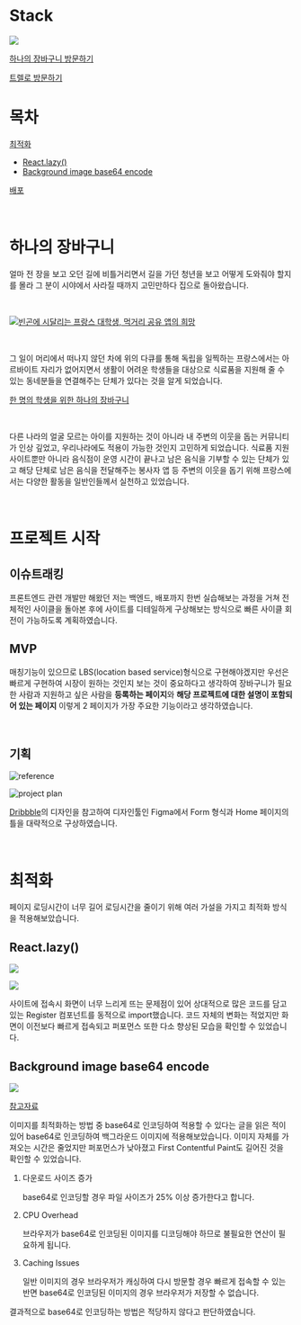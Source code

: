 # Stack

![](https://images.velog.io/images/seonja/post/0a4676a0-bca5-434b-b714-9b64533f0a50/image.png)

[하나의 장바구니 방문하기](http://onebasket.kro.kr/)

[트렐로 방문하기](https://trello.com/b/rn6i7mHz/onebasket)

# 목차

[최적화](#최적화)

- [React.lazy()](<#React.lazy()>)
- [Background image base64 encode](#Background-image-base64-encode)

[배포](#배포과정에서의-어려움)

<br>

# 하나의 장바구니

얼마 전 장을 보고 오던 길에 비틀거리면서 길을 가던 청년을 보고 어떻게 도와줘야 할지를 몰라 그 분이 시야에서 사라질 때까지 고민만하다 집으로 돌아왔습니다.

<br>

[![빈곤에 시달리는 프랑스 대학생, 먹거리 공유 앱의 희망](https://img.youtube.com/vi/vwxq4T479_M/0.jpg)](https://www.youtube.com/watch?v=vwxq4T479_M&ab_channel=%EC%84%B8%EA%B3%84%EB%8A%94%EC%A7%80%EA%B8%88)

<br>

그 일이 머리에서 떠나지 않던 차에 위의 다큐를 통해 독립을 일찍하는 프랑스에서는 아르바이트 자리가 없어지면서 생활이 어려운 학생들을 대상으로 식료품을 지원해 줄 수 있는 동네분들을 연결해주는 단체가 있다는 것을 알게 되었습니다.

[한 명의 학생을 위한 하나의 장바구니](https://1cabaspour1etudiant.fr/)

<br>

다른 나라의 얼굴 모르는 아이를 지원하는 것이 아니라 내 주변의 이웃을 돕는 커뮤니티가 인상 깊었고, 우리나라에도 적용이 가능한 것인지 고민하게 되었습니다. 식료품 지원 사이트뿐만 아니라 음식점이 운영 시간이 끝나고 남은 음식을 기부할 수 있는 단체가 있고 해당 단체로 남은 음식을 전달해주는 봉사자 앱 등 주변의 이웃을 돕기 위해 프랑스에서는 다양한 활동을 일반인들께서 실천하고 있었습니다.

<br>

# 프로젝트 시작

## 이슈트래킹

프론트엔드 관련 개발만 해왔던 저는 백엔드, 배포까지 한번 실습해보는 과정을 거쳐 전체적인 사이클을 돌아본 후에 사이트를 디테일하게 구상해보는 방식으로 빠른 사이클 회전이 가능하도록 계획하였습니다.

## MVP

매칭기능이 있으므로 LBS(location based service)형식으로 구현해야겠지만 우선은 빠르게 구현하여 시장이 원하는 것인지 보는 것이 중요하다고 생각하여 장바구니가 필요한 사람과 지원하고 싶은 사람을 **등록하는 페이지**와 **해당 프로젝트에 대한 설명이 포함되어 있는 페이지** 이렇게 2 페이지가 가장 주요한 기능이라고 생각하였습니다.

<br>

## 기획

![reference](https://images.velog.io/images/seonja/post/d0ac1c33-b0e0-43d7-af38-a6594a8b0ece/image.png)

![project plan](https://images.velog.io/images/seonja/post/0109e3d7-3c07-4716-8b50-d46378ebc1c5/Screen%20Shot%202021-09-22%20at%2013.31.37.png)

[Dribbble](https://dribbble.com/)의 디자인을 참고하여 디자인툴인 Figma에서 Form 형식과 Home 페이지의 틀을 대략적으로 구상하였습니다.

<br>

# 최적화

페이지 로딩시간이 너무 길어 로딩시간을 줄이기 위해 여러 가설을 가지고 최적화 방식을 적용해보았습니다.

## React.lazy()

![](https://images.velog.io/images/seonja/post/f53050d1-a9f5-472b-a68c-4504ffe5016e/image.png)

![](https://images.velog.io/images/seonja/post/960dd20d-d853-483d-bcbc-a908174ebee3/image.png)

사이트에 접속시 화면이 너무 느리게 뜨는 문제점이 있어 상대적으로 많은 코드를 담고 있는 Register 컴포넌트를 동적으로 import했습니다. 코드 자체의 변화는 적었지만 화면이 이전보다 빠르게 접속되고 퍼포먼스 또한 다소 향상된 모습을 확인할 수 있었습니다.

## Background image base64 encode

![](https://images.velog.io/images/seonja/post/2325845d-33e4-4e90-9706-423a5212761e/image.png)

[참고자료](https://bunny.net/blog/why-optimizing-your-images-with-base64-is-almost-always-a-bad-idea/)

이미지를 최적화하는 방법 중 base64로 인코딩하여 적용할 수 있다는 글을 읽은 적이 있어 base64로 인코딩하여 백그라운드 이미지에 적용해보았습니다. 이미지 자체를 가져오는 시간은 줄었지만 퍼포먼스가 낮아졌고 First Contentful Paint도 길어진 것을 확인할 수 있었습니다.

1. 다운로드 사이즈 증가

   base64로 인코딩할 경우 파일 사이즈가 25% 이상 증가한다고 합니다.

1. CPU Overhead

   브라우저가 base64로 인코딩된 이미지를 디코딩해야 하므로 불필요한 연산이 필요하게 됩니다.

1. Caching Issues

   일반 이미지의 경우 브라우저가 캐싱하여 다시 방문할 경우 빠르게 접속할 수 있는 반면 base64로 인코딩된 이미지의 경우 브라우저가 저장할 수 없습니다.

결과적으로 base64로 인코딩하는 방법은 적당하지 않다고 판단하였습니다.
